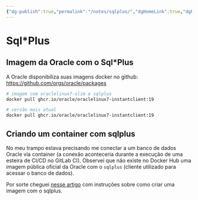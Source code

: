 ```yaml
---
{"dg-publish":true,"permalink":"/notes/sqlplus/","dgHomeLink":true,"dgPassFrontmatter":false,"dgShowBacklinks":true,"dgShowLocalGraph":false}
---
```


# Sql\*Plus

## Imagem da Oracle com o Sql\*Plus

A Oracle disponibiliza suas imagens docker no github: <https://github.com/orgs/oracle/packages>

```sh
# imagem com oraclelinux7-slim e sqlplus
docker pull ghcr.io/oracle/oraclelinux7-instantclient:19

# versão mais atual
docker pull ghcr.io/oracle/oraclelinux7-instantclient:19
```

## Criando um container com sqlplus

No meu trampo estava precisando me conectar a um banco de dados Oracle via container (a conexão aconteceria durante a execução de uma esteira de CI/CD no GitLab CI). Observei que não existe no Docker Hub uma imagem pública oficial da Oracle com o `sqlplus` (cliente utilizado para acessar o banco de dados).

Por sorte cheguei [nesse artigo](https://relentlesscoding.com/posts/oracle-sqlplus-in-a-small-docker-container/) com instruções sobre como criar uma imagem com o sqlplus. 

